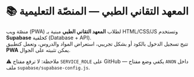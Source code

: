 # 📚 المعهد التقاني الطبي — المنصّة التعليمية

منصّة ويب (PWA) لطلاب **المعهد التقاني الطبي** مبنية بـ HTML/CSS/JS وتستخدم **Supabase** كخلفية (Database + API).  
تتيح تسجيل الدخول بالكود أو بشكل تجريبي، استعراض المواد والدروس، وتعمل كتطبيق **PWA** يمكن تثبيته على الجوال.

⚠️ ملاحظة: لا ترفع مفتاح `SERVICE_ROLE` على GitHub — يكفي وضع مفتاح `ANON` داخل ملف `supabase/supabase-config.js`.
